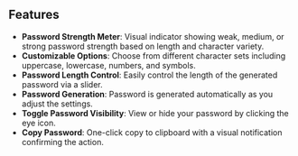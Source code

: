 ## Features

- **Password Strength Meter**: Visual indicator showing weak, medium, or strong password strength based on length and character variety.
- **Customizable Options**: Choose from different character sets including uppercase, lowercase, numbers, and symbols.
- **Password Length Control**: Easily control the length of the generated password via a slider.
- **Password Generation**: Password is generated automatically as you adjust the settings.
- **Toggle Password Visibility**: View or hide your password by clicking the eye icon.
- **Copy Password**: One-click copy to clipboard with a visual notification confirming the action.
